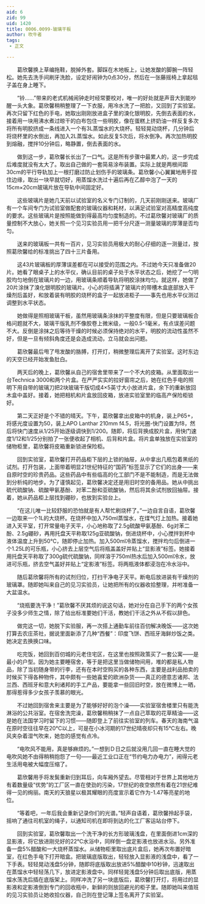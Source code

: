 ```yaml
---
aid: 6
zid: 99
uid: 1420
title: 0006.0099-玻璃干板
author: 吹牛者
tags: 
 - 正文

---
```




　　葛欣馨换上草编拖鞋，脱掉外套。脚踩在木地板上，让她发酸的脚腕一阵轻松。她先去洗手间刷牙洗脸，设定好闹钟为0点30分，然后在一张藤摇椅上拿起毯子盖在身上睡下。

　　“铃……”带来的老式机械闹钟走时经常要校对，唯一的好处就是声音大到能吵醒一头大象。葛欣馨稍稍整理了一下衣服，用冷水洗了一把脸，又回到了实验室。再次只留下红色的手电，她取出刚刚放进盒子里的溴化银明胶，先倒去表面的水，接着用一块用沸水煮过晾干的白布包住一些明胶，像在蛋糕上挤奶油一样反复多次将所有明胶挤成一条线进入一个有3L蒸馏水的大烧杯。轻轻晃动烧杯，几分钟后将烧杯里的水倒出，再加入2L蒸馏水。如此反复5次后，将水倒净。再次加热明胶到熔融，搅拌10分钟后，略静置，倒去表面的水。

　　做到这一步，葛欣馨长长出了一口气。这是所有步骤中最累人的，这一步完成后难度就没有太大了。取出自己做的一套简易涂布装置。实际上就是两根间距30cm的平行导轨加上一根打磨过防止划伤手的玻璃条。葛欣馨小心翼翼地用手捏住边缘，取出一块早就切好，用蒸馏水洗过十遍后再在乙醇中泡了一天的15cm×20cm玻璃片放在导轨中间固定好。

　　这些玻璃片是她几天前以试验室的名义专门订制的，几天前刚刚送来。玻璃厂有一个车间专门为试验室做配套的玻璃仪器和耗材，以满足试验室对高精度高纯度的要求。这些玻璃片是按照能做到得最高均匀度制造的。不过葛欣馨对玻璃厂的质量控制不大放心，她关照一个见习实验员用一把千分尺逐一测量玻璃的厚薄是否均匀。

　　送来的玻璃板一共有一百片，见习实验员用极大的耐心仔细的逐一测量过，按照葛欣馨给的标准挑出了四十三片备用。

　　这43片玻璃板的厚薄误差都在可以接受的范围之内。不过她今天只准备做20片。她看了眼桌子上的水平仪，确认目前的桌子处于水平状态之后，她挖了一勺明胶均匀地倒在玻璃片的一边，用玻璃条顺着导轨将明胶涂抹均匀。就这样，她做了20片涂抹了溴化银明胶的玻璃片。小心的将插满了玻璃片的带槽木盒底部放入干燥剂后盖好，和放着装有明胶的烧杯的盒子一起放进柜子——事先也用水平仪测过调整到水平状态。

　　她做得是照相玻璃干板，虽然用玻璃条涂抹的平整度有限，但是只要玻璃板合格问题就不大，玻璃干版乳剂不像胶卷上微米级，一般0.5-1毫米，有点误差问题不大。反倒是涂抹之后等待干燥的时候必须保持绝对的水平，明胶的流动性虽然不好，但是一旦有倾斜角度还是会造成流动，立马就会出问题。

　　葛欣馨最后甩了甩发酸的胳膊，打开灯，稍微整理后离开了实验室。这时东边的天空已经开始发鱼肚白。

　　两天后的晚上，葛欣馨从自己的宿舍里带来了一个不大的皮箱。从里面取出一台Technica 3000和两个片盒。在严严实实的拉好窗帘之后，她在红色手电的照明下用自带的玻璃刀把2块玻璃干版切成4×5英寸大小放进片盒，余下的重新放回木盒中盖好。接着，她把相机和片盒放回皮箱，放进实验室里的临高产保险柜锁好。

　　第二天正好是个不错的晴天。下午，葛欣馨拿出皮箱中的机身，装上P65+，将感光度设置为50，装上APO Lanthar 210mm f4.5，将光圈-快门设置为f8，然后将快门速度从1/25开始逐级调快到1/200。随即，将后背换成胶片盒，用快门速度1/12和1/25分别拍了一张便收起了相机、后背和片盒。将片盒单独放在实验室的储物柜里，葛欣馨将皮箱重新锁进保险柜。

　　回到实验室，葛欣馨打开药品柜下层的上锁的抽屉，从中拿出几瓶包着黑纸的试剂。打开包装，上面带着明显21世纪特征的“国药”标签显示了它们的出身——来自原时空的珍贵药品。这些药品中有些临高的化工部门不是不能制造，而是无法做到分析纯的地步。为了谨慎起见，葛欣馨决定还是用旧时空的备用品。她从中挑出硫代硫酸钠、硫酸甲氨基酚、对苯二酚和亚硫酸钠，然后将其余试剂放回抽屉。接着，她从药品柜上层找到硼砂，也放到实验台上。

　　“在这儿唯一比较舒服的恐怕就是有人帮忙刷烧杯了。”一边自言自语，葛欣馨一边取来一个1L的大烧杯。在烧杯中加入750ml蒸馏水，在煤气灯上加热。接着她进入天平室，打开常量电子天平，小心地称取了2.5g硫酸甲氨基酚、6g对苯二酚、2.5g硼砂，再用托盘天平称取125g亚硫酸钠，倒进烧杯中，小心搅拌到杯中液体温度上升到50℃，随即停止加热。加入500ml冷蒸馏水，搅拌均匀后倒进一个1.25L的可乐瓶，小心挤去上层空气后将瓶盖盖好并贴上“显影液”标签。她接着用托盘天平称取了300g硫代硫酸钠，同样溶于750ml热水后加入500ml冷水，放进可乐瓶，挤去空气盖好并贴上“定影液”标签。将两瓶液体都浸泡在冷水浴中。

　　随后葛欣馨将所有的试剂归位，打扫干净电子天平。断电后放进装有干燥剂的玻璃罩。随即她叫来自己的见习实验员，让她把所有的仪器收拾整理，并咐准备一大盆温水。

　　“烧瓶要洗干净！”葛欣馨不厌其烦的说这句话，她对分在自己手下的两个女孩子没多少师生之情，除了给出标准要她们干活，教她们干活之外从不假以辞色。

　　做完这一切，她脱下实验服，再一次搭上通勤车前往百仞解决晚饭——这次她打算去农庄茶社，据说里面新添了几种“西餐”：印度飞饼、西班牙海鲜炒饭之类。她决定去换换口味。

　　吃完饭，她回到百仞城的元老住宅区，在这里也按照政策买了一套公寓——是最小的户型。因为她主要睡宿舍，等于是把这里当做储物间用，堆的都是私人物品，除了当初随身带的行李，还有在本时空购买的各种东西，主要是战利品拍卖的时候买下得各种物件，其中颇有一些她喜爱的欧洲杂货——真正的德意志诸邦、法兰西、西班牙和意大利诸邦的手工产品，要能拿一些回旧时空，放在微博上一晒，那得惹得多少女孩子羡慕的眼光。

　　不过她回到宿舍来主要是为了能够好好的泡个澡——实验室宿舍楼里只有能洗淋浴的公共浴室。在宿舍洗完澡，葛欣馨稍稍抹了一点自己萃取的花草精油——这是她在法国学习时留下的习惯——随即登上了前往实验室的列车。春天的海南气温在原时空往往早在20℃以上，可是在小冰河期的17世纪晴夜却只有15℃左右。晚风夹杂着湿气吹来，她忽的感觉有点冷。

　　“电吹风不能用，真是够麻烦的。”一想到Ｄ日之后就没用几回一直在睡大觉的电吹风她不由得稍稍抱怨了一句——最近工业口正在“节约电力办电力”，闹得元老生活用电被大幅度压缩了。

　　葛欣馨用手将发鬓重新归到耳后，向车厢外望去。尽管相对于世界上其他地方有着数量级“优势”的工厂区一直在使劲的污染，17世纪的夜空依然有着在21世纪难得一见的绚丽。南天的天狼星以极其耀眼的亮度宣示着它作为-1.47等亮星的地位。

　　“等着吧，一年后我会重新记录你们的光谱。”轻声自语着，葛欣馨拎起手袋，摇响了通往司机室的绳子，以通知司机在即将到达的化工厂客运站台停下。

　　回到实验室，葛欣馨取出一个洗干净的长方形玻璃浅盘，在里面倒进1cm深的显影液，将它放进刚兑好的22℃水浴中，同样倒一盘定影液也放进水浴。另外准备一盘5%醋酸和一大烧杯蒸馏水。从储物柜里取出底片盒后，她再次布置好暗室，在红色手电下打开暗盒。把玻璃底版取出，轻轻放入显影液的浅盘中，看了一下手表。轻轻晃动浅盘5分钟，随即将底版取出放进5%醋酸中10秒钟，迅速取出在蒸馏水中轻轻荡几下，放进定影液盘中。同样轻晃浅盘5分钟后取出底版，用蒸馏水荡洗后插在底版架上。同样冲洗了另一块底版后，葛欣馨打开灯，将用过的显影液和定影液倒到专门的回收瓶中，新鲜的则放回避光的柜子里。随即她叫来值班的见习实验员让她收拾仪器，自己则在登记簿上签名离开了实验室。


